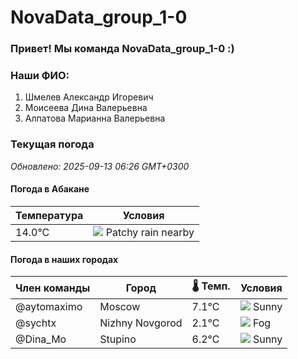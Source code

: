 # NovaData_group_1-0
### Привет! Мы команда NovaData_group_1-0 :)

### Наши ФИО:
1. Шмелев Александр Игоревич
2. Моисеева Дина Валерьевна
3. Алпатова Марианна Валерьевна

### Текущая погода
<!-- WEATHER:START -->
_Обновлено: 2025-09-13 06:26 GMT+0300_

#### Погода в Абакане

| Температура | Условия |
|-------------|----------|
| 14.0°C     | ![](https://cdn.weatherapi.com/weather/64x64/day/176.png) Patchy rain nearby |

#### Погода в наших городах

| Член команды  | Город               | 🌡️ Темп.  | Условия          |
|---------------|---------------------|-----------|--------------------|
| @aytomaximo    | Moscow              |    7.1°C | ![](https://cdn.weatherapi.com/weather/64x64/day/113.png) Sunny        |
| @sychtx        | Nizhny Novgorod     |    2.1°C | ![](https://cdn.weatherapi.com/weather/64x64/day/248.png) Fog          |
| @Dina_Mo       | Stupino             |    6.2°C | ![](https://cdn.weatherapi.com/weather/64x64/day/113.png) Sunny        |

<!-- WEATHER:END -->
